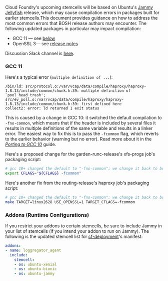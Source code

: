 Cloud Foundry's upcoming stemcells will be based on Ubuntu's [Jammy Jellyfish](https://wiki.ubuntu.com/Releases) release, which may cause compilation errors in packages built for earlier stemcells.This document provides guidance on how to address the most common errors that BOSH release authors may encounter. The following updated packages in particular may impact compilation:

- GCC 11 — see [below](#gcc-11)
- OpenSSL 3— see [release notes](https://www.openssl.org/blog/blog/2021/09/07/OpenSSL3.Final/)

Discussion Slack channel is [here](https://app.slack.com/client/https://app.slack.com/client/T02FL4A1X/C02M2R39Y8Z).

### GCC 11

Here's a typical error (`multiple definition of ...`):

```text
/bin/ld: src/protocol.o:/var/vcap/data/compile/haproxy/haproxy-1.8.13/include/common/chunk.h:39: multiple definition of `pool_head_trash'; src/ev_poll.o:/var/vcap/data/compile/haproxy/haproxy-1.8.13/include/common/chunk.h:39: first defined here
collect2: error: ld returned 1 exit status
```

This is caused by a change in GCC 10: it switched the default compilation to `-fno-common`, which means that if the header is included by several files it results in multiple definitions of the same variable and results in a linker error. The easiest way to fix this is to pass the `-fcommon` flag, which reverts to the earlier behavior (warning but no error). Read more about it in the _[Porting to GCC 10](https://gcc.gnu.org/gcc-10/porting_to.html)_ guide.

Here's a proposed change for the garden-runc-release's xfs-progs job's packaging script:

```bash
# gcc 10+ changed the default to "-fno-common"; we change it back to build properly
export CFLAGS="${CFLAGS} -fcommon"
```

Here's another fix from the routing-release's haproxy job's packaging script:

```bash
# gcc 10+ changed the default to "-fno-common"; we change it back to build properly
make TARGET=linux2628 USE_OPENSSL=1 TARGET_CFLAGS=-fcommon
```

### Addons (Runtime Configurations)

If you restrict your addons to certain stemcells, be sure to include Jammy in your list of stemcells (if you intend your addon to run on Jammy). The following is the updated stemcell list for [cf-deployment](https://github.com/cloudfoundry/cf-deployment)'s manifest:

```yaml
addons:
- name: loggregator_agent
  include:
    stemcell:
    - os: ubuntu-xenial
    - os: ubuntu-bionic
    - os: ubuntu-jammy
```
